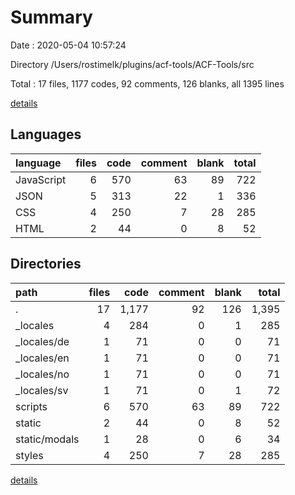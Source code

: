# Summary

Date : 2020-05-04 10:57:24

Directory /Users/rostimelk/plugins/acf-tools/ACF-Tools/src

Total : 17 files,  1177 codes, 92 comments, 126 blanks, all 1395 lines

[details](details.md)

## Languages
| language | files | code | comment | blank | total |
| :--- | ---: | ---: | ---: | ---: | ---: |
| JavaScript | 6 | 570 | 63 | 89 | 722 |
| JSON | 5 | 313 | 22 | 1 | 336 |
| CSS | 4 | 250 | 7 | 28 | 285 |
| HTML | 2 | 44 | 0 | 8 | 52 |

## Directories
| path | files | code | comment | blank | total |
| :--- | ---: | ---: | ---: | ---: | ---: |
| . | 17 | 1,177 | 92 | 126 | 1,395 |
| _locales | 4 | 284 | 0 | 1 | 285 |
| _locales/de | 1 | 71 | 0 | 0 | 71 |
| _locales/en | 1 | 71 | 0 | 0 | 71 |
| _locales/no | 1 | 71 | 0 | 0 | 71 |
| _locales/sv | 1 | 71 | 0 | 1 | 72 |
| scripts | 6 | 570 | 63 | 89 | 722 |
| static | 2 | 44 | 0 | 8 | 52 |
| static/modals | 1 | 28 | 0 | 6 | 34 |
| styles | 4 | 250 | 7 | 28 | 285 |

[details](details.md)